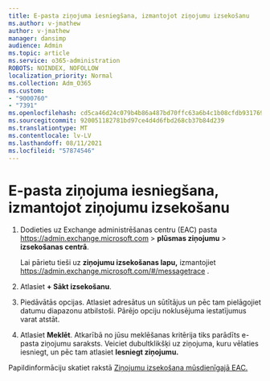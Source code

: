 ```yaml
---
title: E-pasta ziņojuma iesniegšana, izmantojot ziņojumu izsekošanu
ms.author: v-jmathew
author: v-jmathew
manager: dansimp
audience: Admin
ms.topic: article
ms.service: o365-administration
ROBOTS: NOINDEX, NOFOLLOW
localization_priority: Normal
ms.collection: Adm_O365
ms.custom:
- "9000760"
- "7391"
ms.openlocfilehash: cd5ca46d24c079b4b86a487bd70ffc63a6b4c1b08cfdb931769db8d16db3c3fd
ms.sourcegitcommit: 920051182781bd97ce4d4d6fbd268cb37b84d239
ms.translationtype: MT
ms.contentlocale: lv-LV
ms.lasthandoff: 08/11/2021
ms.locfileid: "57874546"
---
```

# <a name="submit-an-email-message-using-message-trace"></a>E-pasta ziņojuma iesniegšana, izmantojot ziņojumu izsekošanu

1. Dodieties uz Exchange administrēšanas centru (EAC) pasta <https://admin.exchange.microsoft.com> \> **plūsmas ziņojumu** \> **izsekošanas centrā**.

   Lai pārietu tieši uz **ziņojumu izsekošanas lapu,** izmantojiet <https://admin.exchange.microsoft.com/#/messagetrace> .

2. Atlasiet **+ Sākt izsekošanu**.
3. Piedāvātās opcijas. Atlasiet adresātus un sūtītājus un pēc tam pielāgojiet datumu diapazonu atbilstoši. Pārējo opciju noklusējuma iestatījumus varat atstāt.
4. Atlasiet **Meklēt**. Atkarībā no jūsu meklēšanas kritērija tiks parādīts e-pasta ziņojumu saraksts. Veiciet dubultklikšķi uz ziņojuma, kuru vēlaties iesniegt, un pēc tam atlasiet **Iesniegt ziņojumu.**

Papildinformāciju skatiet rakstā [Ziņojumu izsekošana mūsdienīgajā EAC.](https://docs.microsoft.com/exchange/monitoring/trace-an-email-message/message-trace-modern-eac)
